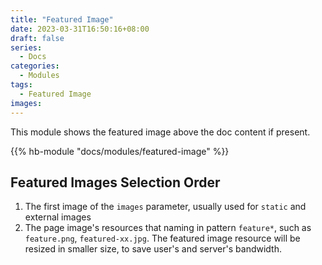 ```yaml
---
title: "Featured Image"
date: 2023-03-31T16:50:16+08:00
draft: false
series:
  - Docs
categories:
  - Modules
tags:
  - Featured Image
images:
---
```


This module shows the featured image above the doc content if present.

<!--more-->

{{% hb-module "docs/modules/featured-image" %}}

## Featured Images Selection Order

1. The first image of the `images` parameter, usually used for `static` and external images
2. The page image's resources that naming in pattern `feature*`, such as `feature.png`, `featured-xx.jpg`. The featured image resource will be resized in smaller size, to save user's and server's bandwidth.
